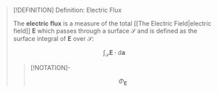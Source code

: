 >[!DEFINITION] Definition: Electric Flux
>
>The **electric flux** is a measure of the total [[The Electric Field|electric field]] $\boldsymbol{E}$ which passes through a surface $\mathcal{S}$ and is defined as the surface integral of $\boldsymbol{E}$ over $\mathcal{S}$:
>
>$$
>\int_\mathcal{S} \boldsymbol{E} \cdot \mathrm{d}\boldsymbol{a}
>$$
>
>>[!NOTATION]-
>>
>>$$
>>\Phi_{\boldsymbol{E}}
>>$$
>>
>
